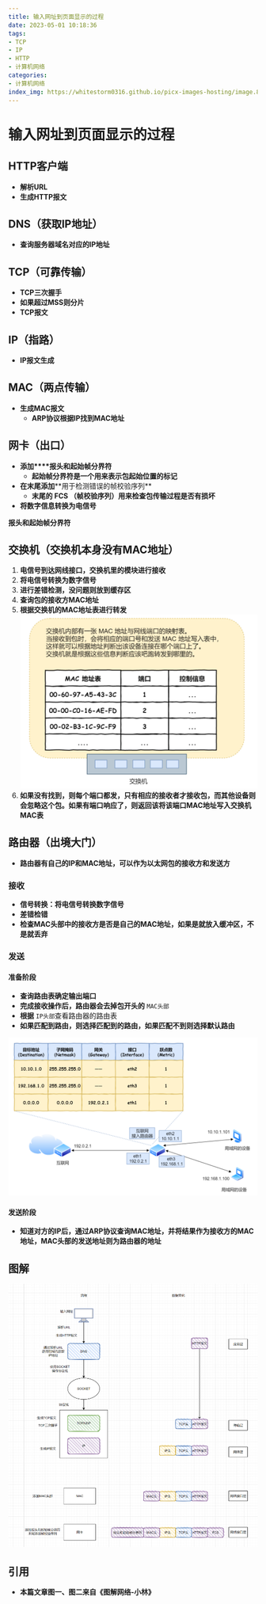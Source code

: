 ```yaml
---
title: 输入网址到页面显示的过程
date: 2023-05-01 10:18:36
tags:
- TCP
- IP
- HTTP
- 计算机网络
categories:
- 计算机网络
index_img: https://whitestorm0316.github.io/picx-images-hosting/image.86tvvthxgo.jpg
---
```

# 输入网址到页面显示的过程

## HTTP客户端

* **解析URL**
* **生成HTTP报文**

## DNS（获取IP地址）

* **查询服务器域名对应的IP地址**

## TCP（可靠传输）

* **TCP三次握手**
* **如果超过MSS则分片**
* **TCP报文**

## IP（指路）

* **IP报文生成**

## MAC（两点传输）

* **生成MAC报文**
  * **ARP协议根据IP找到MAC地址**

## 网卡（出口）

* **添加****报头和起始帧分界符**
  * **起始帧分界符是⼀个⽤来表示包起始位置的标记**
* **在末尾添加****⽤于检测错误的帧校验序列**
  * **末尾的 FCS （帧校验序列）⽤来检查包传输过程是否有损坏**
* **将数字信息转换为电信号**

**报头和起始帧分界符**

## 交换机（交换机本身没有MAC地址）

1. **电信号到达⽹线接⼝，交换机⾥的模块进⾏接收**
2. **将电信号转换为数字信号**
3. **进行差错检测，没问题则放到缓存区**
4. **查询包的接收方MAC地址**
5. **根据交换机的MAC地址表进行转发**
   ![交换机MAC地址表](https://raw.githubusercontent.com/GitWhitestorm/blog-image/master/img/image-20220501141716242.png)
6. **如果没有找到，则每个端口都发，只有相应的接收者才接收包，⽽其他设备则会忽略这个包。如果有端口响应了，则返回该将该端口MAC地址写入交换机MAC表**

## 路由器（出境大门）

* **路由器有自己的IP和MAC地址，可以作为以太网包的接收方和发送方**

### 接收

* **信号转换：将电信号转换数字信号**
* **差错检错**
* **检查MAC头部中的接收方是否是自己的MAC地址，如果是就放入缓冲区，不是就丢弃**

### 发送

#### 准备阶段

* **查询路由表确定输出端口**
* **完成接收操作后，路由器会去掉包开头的** `MAC头部`
* **根据** `IP头部`查看路由器的路由表
* **如果匹配到路由，则选择匹配到的路由，如果匹配不到则选择默认路由**

![路由表图解](https://raw.githubusercontent.com/GitWhitestorm/blog-image/master/img/image-20220501150206742.png)

#### 发送阶段

* **知道对方的IP后，通过ARP协议查询MAC地址，并将结果作为接收方的MAC地址，MAC头部的发送地址则为路由器的地址**

## 图解

![流程图解](https://raw.githubusercontent.com/GitWhitestorm/blog-image/master/img/image-20220501153854705.png)

## 引用

* **本篇文章图一、图二来自《图解网络-小林》**
